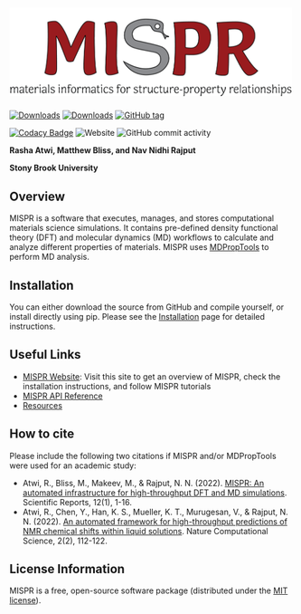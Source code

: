 # <img alt="mispr" src="docs/logo.png" width="500">

[![Downloads](https://static.pepy.tech/badge/mispr)](https://pepy.tech/project/mispr)
[![Downloads](https://static.pepy.tech/badge/mispr/month)](https://pepy.tech/project/mispr)
[![GitHub tag](https://img.shields.io/github/tag/molmd/mispr)](https://GitHub.com/molmd/mispr/tags/)

[![Codacy Badge](https://app.codacy.com/project/badge/Grade/8c047110974a42af9baed409664d2547)](https://www.codacy.com/gh/molmd/mispr/dashboard?utm_source=github.com&amp;utm_medium=referral&amp;utm_content=molmd/mispr&amp;utm_campaign=Badge_Grade)
![Website](https://img.shields.io/website?down_message=down&label=mispr%20website&up_message=up&url=https%3A%2F%2Fmolmd.github.io%2Fmispr%2F)
![GitHub commit activity](https://img.shields.io/github/commit-activity/m/molmd/mispr)

**Rasha Atwi, Matthew Bliss, and Nav Nidhi Rajput**

**Stony Brook University**

## Overview 
MISPR is a software that executes, manages, and stores computational materials science 
simulations. It contains pre-defined density functional theory (DFT) and molecular dynamics (MD) workflows to calculate and analyze different 
properties of materials. MISPR uses [MDPropTools](https://github.com/molmd/mdproptools) to perform MD analysis.

## Installation
You can either download the source from GitHub and compile yourself, or install directly using pip. 
Please see the [Installation](https://molmd.github.io/mispr/html/installation/index.html) page for detailed instructions.

## Useful Links
- [MISPR Website](https://molmd.github.io/mispr/): Visit this site to get an overview of MISPR, check the installation instructions, and follow MISPR tutorials
- [MISPR API Reference](https://molmd.github.io/mispr/html/py-modindex.html)
- [Resources](https://molmd.github.io/mispr/html/resources/resources.html)

## How to cite
Please include the following two citations if MISPR and/or MDPropTools were used for an academic study:
- Atwi, R., Bliss, M., Makeev, M., & Rajput, N. N. (2022). [MISPR: An automated infrastructure for high-throughput DFT and MD simulations](https://www.nature.com/articles/s41598-022-20009-w). Scientific Reports, 12(1), 1-16.
- Atwi, R., Chen, Y., Han, K. S., Mueller, K. T., Murugesan, V., & Rajput, N. N. (2022). 
[An automated framework for high-throughput predictions of NMR chemical shifts within liquid solutions](https://doi.org/10.1038/s43588-022-00200-9). 
Nature Computational Science, 2(2), 112-122.

## License Information
MISPR is a free, open-source software package (distributed under the [MIT license](https://github.com/molmd/mispr/blob/master/LICENSE)).
